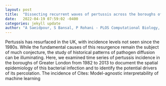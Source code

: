 ```yaml
---
layout: post
title:  "Dissecting recurrent waves of pertussis across the boroughs of London"
date:   2022-04-19 07:59:02 -0400
categories: jekyll update
author: "A Saeidpour, S Bansal, P Rohani - PLOS Computational Biology, 2022"
---
```

Pertussis has resurfaced in the UK, with incidence levels not seen since the 1980s. While the fundamental causes of this resurgence remain the subject of much conjecture, the study of historical patterns of pathogen diffusion can be illuminating. Here, we examined time series of pertussis incidence in the boroughs of Greater London from 1982 to 2013 to document the spatial epidemiology of this bacterial infection and to identify the potential drivers of its percolation. The incidence of Cites: Model-agnostic interpretability of machine learning